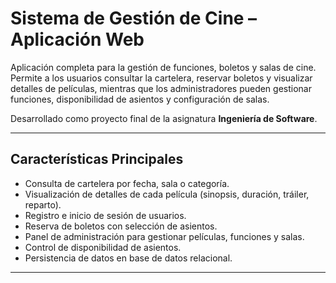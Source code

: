 # Sistema de Gestión de Cine – Aplicación Web

Aplicación completa para la gestión de funciones, boletos y salas de cine. Permite a los usuarios consultar la cartelera, reservar boletos y visualizar detalles de películas, mientras que los administradores pueden gestionar funciones, disponibilidad de asientos y configuración de salas.

Desarrollado como proyecto final de la asignatura **Ingeniería de Software**.

---

## Características Principales

- Consulta de cartelera por fecha, sala o categoría.
- Visualización de detalles de cada película (sinopsis, duración, tráiler, reparto).
- Registro e inicio de sesión de usuarios.
- Reserva de boletos con selección de asientos.
- Panel de administración para gestionar películas, funciones y salas.
- Control de disponibilidad de asientos.
- Persistencia de datos en base de datos relacional.

---
